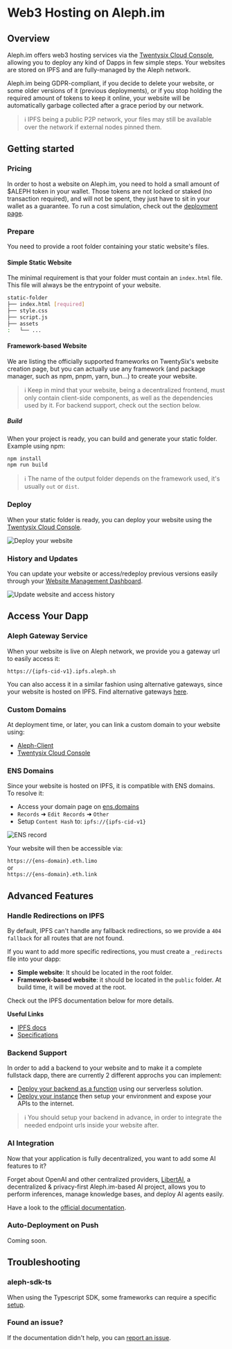 # Web3 Hosting on Aleph.im

## Overview

Aleph.im offers web3 hosting services via the [Twentysix Cloud Console](https://console.twentysix.cloud/), allowing you to deploy any kind of Dapps in few simple steps. Your websites are stored on IPFS and are fully-managed by the Aleph network.

Aleph.im being GDPR-compliant, if you decide to delete your website, or some older versions of it (previous deployments), or if you stop holding the required amount of tokens to keep it online, your website will be automatically garbage collected after a grace period by our network.

> ℹ️ IPFS being a public P2P network, your files may still be available over the network if external nodes pinned them.

## Getting started

### Pricing

In order to host a website on Aleph.im, you need to hold a small amount of $ALEPH token in your wallet. Those tokens are not locked or staked (no transaction required), and will not be spent, they just have to sit in your wallet as a guarantee. To run a cost simulation, check out the [deployment page](https://console.twentysix.cloud/hosting/website/new/).

### Prepare

You need to provide a root folder containing your static website's files.

#### Simple Static Website

The minimal requirement is that your folder must contain an `index.html` file. This file will always be the entrypoint of your website.

```bash
static-folder
├── index.html [required]
├── style.css
├── script.js
├── assets
:   └── ...
```

#### Framework-based Website

We are listing the officially supported frameworks on TwentySix's website creation page, but you can actually use any framework (and package manager, such as npm, pnpm, yarn, bun...) to create your website.

> ℹ️ Keep in mind that your website, being a decentralized frontend, must only contain client-side components, as well as the dependencies used by it. For backend support, check out the section below.

##### Build

When your project is ready, you can build and generate your static folder.
Example using npm:

```bash
npm install
npm run build
```

> ℹ️ The name of the output folder depends on the framework used, it's usually `out` or `dist`.

### Deploy

When your static folder is ready, you can deploy your website using the [Twentysix Cloud Console](https://console.twentysix.cloud/hosting/website/new/).

![Deploy your website](../../../public/images/console/deploy-website.png)

### History and Updates

You can update your website or access/redeploy previous versions easily through your [Website Management Dashboard](https://console.twentysix.cloud/hosting/website/).

![Update website and access history](../../../public/images/console/update-website.png)

## Access Your Dapp

### Aleph Gateway Service

When your website is live on Aleph network, we provide you a gateway url to easily access it:

`https://{ipfs-cid-v1}.ipfs.aleph.sh`

You can also access it in a similar fashion using alternative gateways, since your website is hosted on IPFS.
Find alternative gateways [here](https://ipfs.github.io/public-gateway-checker/).

### Custom Domains

At deployment time, or later, you can link a custom domain to your website using:

- [Aleph-Client](aleph-client/index.md)
- [Twentysix Cloud Console](https://console.twentysix.cloud/settings/domain/new/)

### ENS Domains

Since your website is hosted on IPFS, it is compatible with ENS domains.<br>
To resolve it:

- Access your domain page on [ens.domains](https://app.ens.domains/)
- `Records` ➜ `Edit Records` ➜ `Other`
- Setup `Content Hash` to: `ipfs://{ipfs-cid-v1}`

![ENS record](../../../public/images/console/ens-record.png)

Your website will then be accessible via:

`https://{ens-domain}.eth.limo`<br>
or<br>
`https://{ens-domain}.eth.link`

## Advanced Features

### Handle Redirections on IPFS

By default, IPFS can't handle any fallback redirections, so we provide a `404 fallback` for all routes that are not found.

If you want to add more specific redirections, you must create a `_redirects` file into your dapp:

- <b>Simple website</b>: It should be located in the root folder.
- <b>Framework-based website</b>: it should be located in the `public` folder. At build time, it will be moved at the root.

Check out the IPFS documentation below for more details.

<b>Useful Links</b>

- [IPFS docs](https://docs.ipfs.tech/how-to/websites-on-ipfs/redirects-and-custom-404s/)
- [Specifications](https://specs.ipfs.tech/http-gateways/web-redirects-file/)

### Backend Support

In order to add a backend to your website and to make it a complete fullstack dapp, there are currently 2 different approchs you can implement:

- [Deploy your backend as a function](webconsole/write_your_code.md) using our serverless solution.
- [Deploy your instance](../computing/index.md) then setup your environment and expose your APIs to the internet.

> ℹ️ You should setup your backend in advance, in order to integrate the needed endpoint urls inside your website after.

### AI Integration

Now that your application is fully decentralized, you want to add some AI features to it?

Forget about OpenAI and other centralized providers, [LibertAI](https://libertai.io/), a decentralized & privacy-first Aleph.im-based AI project, allows you to perform inferences, manage knowledge bases, and deploy AI agents easily.

Have a look to the [official documentation](https://docs.libertai.io/).

### Auto-Deployment on Push

Coming soon.

## Troubleshooting

### aleph-sdk-ts

When using the Typescript SDK, some frameworks can require a specific [setup](../libraries/typescript-sdk/troubleshooting.md).

### Found an issue?

If the documentation didn't help, you can [report an issue](https://github.com/aleph-im/support/issues).
